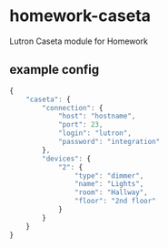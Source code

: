 # homework-caseta
Lutron Caseta module for Homework

## example config
```javascript
{
    "caseta": {
        "connection": {
            "host": "hostname",
            "port": 23,
            "login": "lutron",
            "password": "integration"
        },
        "devices": {
            "2": {
                "type": "dimmer",
                "name": "Lights",
                "room": "Hallway",
                "floor": "2nd floor"
            }
        }
    }
}
```
